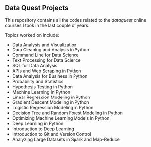 ## Data Quest Projects

This repository contains all the codes related to the *dataquest* online courses I took in the last couple of years. 

Topics worked on include:

- Data Analysis and Visualization
- Data Cleaning and Analysis in Python
- Command Line for Data Science
- Text Processing for Data Science
- SQL for Data Analysis
- APIs and Web Scraping in Python
- Data Analysis for Business in Python
- Probability and Statistics
- Hypothesis Testing in Python
- Machine Learning In Python
- Linear Regression Modeling in Python
- Gradient Descent Modeling in Python
- Logistic Regression Modeling in Python
- Decision Tree and Random Forest Modeling in Python
- Optimizing Machine Learning Models in Python
- Deep Learning in Python
- Introduction to Deep Learning
- Introduction to Git and Version Control
- Analyzing Large Datasets in Spark and Map-Reduce
